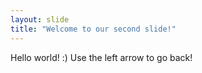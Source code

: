 ```yaml
---
layout: slide
title: "Welcome to our second slide!"
---
```

Hello world! :)
Use the left arrow to go back!
